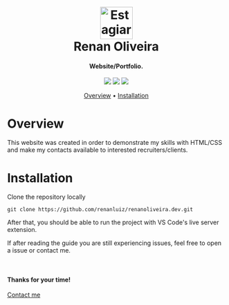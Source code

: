<h1 align="center">
  <br>
  <img height="75px" src="https://renanoliveira.dev/assets/img/logo.png" alt="Estagiar na Globo">
  <br>
    Renan Oliveira
  <br>
</h1>

<h4 align="center">Website/Portfolio.</h4>

<p align="center">
     <img src="https://img.shields.io/badge/-HTML5-informational?style=flat-square&logo=html5&logoColor=white&color=293053">
    <img src="https://img.shields.io/badge/-CSS3-informational?style=flat-square&logo=css3&logoColor=white&color=293053">
    <img src="https://img.shields.io/badge/-Javascript-informational?style=flat-square&logo=javascript&logoColor=white&color=293053">
</p>

<p align="center">
  <a href="#overview">Overview</a>
  •
  <a href="#installation">Installation</a>

</p>

# Overview

This website was created in order to demonstrate my skills with HTML/CSS and make my contacts available to interested recruiters/clients.

# Installation
Clone the repository locally

```
git clone https://github.com/renanluiz/renanoliveira.dev.git
```

After that, you should be able to run the project with VS Code's live server extension.

If after reading the guide you are still experiencing issues, feel free to open a issue or contact me.

<br>

#### Thanks for your time!
[Contact me](mailto:renansouzaoliveira10@gmail.com)
